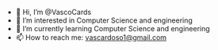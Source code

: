 - 👋 Hi, I’m @VascoCards
- 👀 I’m interested in Computer Science and engineering
- 🌱 I’m currently learning Computer Science and engineering
- 📫 How to reach me: vascardoso1@gmail.com

